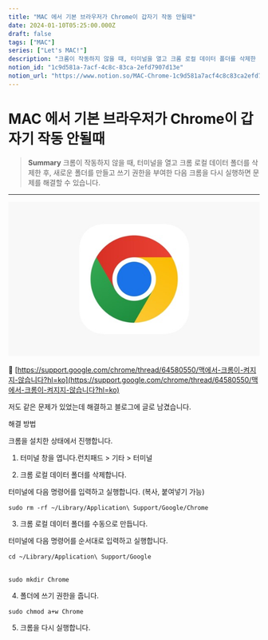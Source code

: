 ```yaml
---
title: "MAC 에서 기본 브라우저가 Chrome이 갑자기 작동 안될때"
date: 2024-01-10T05:25:00.000Z
draft: false
tags: ["MAC"]
series: ["Let's MAC!"]
description: "크롬이 작동하지 않을 때, 터미널을 열고 크롬 로컬 데이터 폴더를 삭제한 후, 새로운 폴더를 만들고 쓰기 권한을 부여한 다음 크롬을 다시 실행하면 문제를 해결할 수 있습니다."
notion_id: "1c9d581a-7acf-4c8c-83ca-2efd7907d13e"
notion_url: "https://www.notion.so/MAC-Chrome-1c9d581a7acf4c8c83ca2efd7907d13e"
---
```


# MAC 에서 기본 브라우저가 Chrome이 갑자기 작동 안될때

> **Summary**
> 크롬이 작동하지 않을 때, 터미널을 열고 크롬 로컬 데이터 폴더를 삭제한 후, 새로운 폴더를 만들고 쓰기 권한을 부여한 다음 크롬을 다시 실행하면 문제를 해결할 수 있습니다.

---

![Image](image_0553e01e1f42.png)

🔗 [https://support.google.com/chrome/thread/64580550/맥에서-크롬이-켜지지-않습니다?hl=ko](https://support.google.com/chrome/thread/64580550/맥에서-크롬이-켜지지-않습니다?hl=ko)

저도 같은 문제가 있었는데 해결하고 블로그에 글로 남겼습니다.

해결 방법

크롬을 설치한 상태에서 진행합니다.

1. 터미널 창을 엽니다.런치패드 > 기타 > 터미널

2. 크롬 로컬 데이터 폴더를 삭제합니다.

터미널에 다음 명령어를 입력하고 실행합니다. (복사, 붙여넣기 가능)

```plain text
sudo rm -rf ~/Library/Application\ Support/Google/Chrome

```

3. 크롬 로컬 데이터 폴더를 수동으로 만듭니다.

터미널에 다음 명령어를 순서대로 입력하고 실행합니다.

```plain text
cd ~/Library/Application\ Support/Google


```

```plain text
sudo mkdir Chrome

```

4. 폴더에 쓰기 권한을 줍니다.

```plain text
sudo chmod a+w Chrome

```

5. 크롬을 다시 실행합니다.

